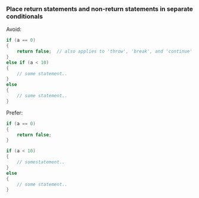 ### Place return statements and non-return statements in separate conditionals

Avoid:
``` csharp
if (a == 0)
{
    return false;  // also applies to 'throw', 'break', and 'continue'
}
else if (a < 10)
{
    // some statement..
}
else
{
    // some statement..
}
```

Prefer:
``` csharp
if (a == 0)
{
    return false;
}

if (a < 10)
{
    // somestatement..
}
else
{
    // some statement..
}
```
